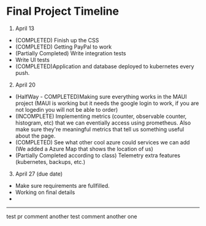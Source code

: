 # Final Project Timeline

1. April 13
- (COMPLETED) Finish up the CSS
- (COMPLETED) Getting PayPal to work 
- (Partially Completed) Write integration tests
- Write UI tests
- (COMPLETED)Application and database deployed to kubernetes every push.
2. April 20
- (HalfWay - COMPLETED)Making sure everything works in the MAUI project  (MAUI is working but it needs the google login to work, if you are not logedin you will not be able to order)
- (INCOMPLETE) Implementing metrics (counter, observable counter, histogram, etc) that we can eventially access using prometheus. Also make sure they're meaningful metrics that tell us something useful about the page.
- (COMPLETED) See what other cool azure could services we can add (We added a Azure Map that shows the location of us)
- (Partially Completed according to class) Telemetry extra features (kubernetes, backups, etc.)
3. April 27 (due date)
- Make sure requirements are fullfilled.
- Working on final details
-

-----------------
test pr comment
another test comment
another one
